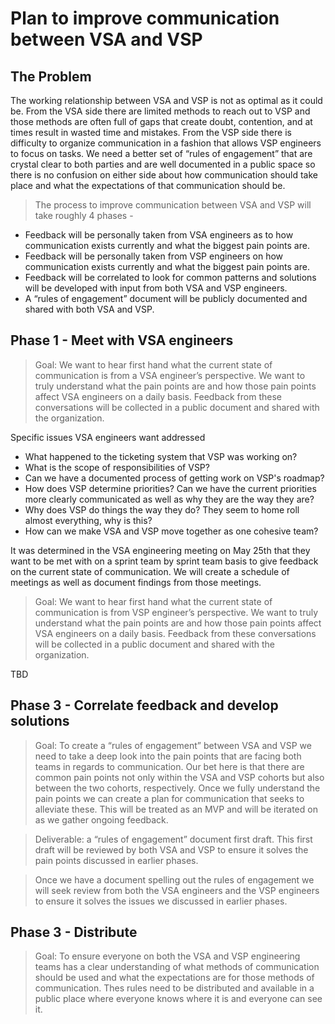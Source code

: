 
# Plan to improve communication between VSA and VSP

## The Problem 

The working relationship between VSA and VSP is not as optimal as it could be. From the VSA side there are limited methods to reach out to VSP and those methods are often full of gaps that create doubt, contention, and at times result in wasted time and mistakes. From the VSP side there is difficulty to organize communication in a fashion that allows VSP engineers to focus on tasks. We need a better set of “rules of engagement” that are crystal clear to both parties and are well documented in a public space so there is no confusion on either side about how communication should take place and what the expectations of that communication should be.


> The process to improve communication between VSA and VSP will take roughly 4 phases -
- Feedback will be personally taken from VSA engineers as to how communication exists currently and what the biggest pain points are.
- Feedback will be personally taken from VSP engineers on how communication exists currently and what the biggest pain points are.
- Feedback will be correlated to look for common patterns and solutions will be developed with input from both VSA and VSP engineers.
- A “rules of engagement” document will be publicly documented and shared with both VSA and VSP.

## Phase 1 - Meet with VSA engineers

> Goal: We want to hear first hand what the current state of communication is from a VSA engineer’s perspective. We want to truly understand what the pain points are and how those pain points affect VSA engineers on a daily basis. Feedback from these conversations will be collected in a public document and shared with the organization.

Specific issues VSA engineers want addressed
- What happened to the ticketing system that VSP was working on?
- What is the scope of responsibilities of VSP?
- Can we have a documented process of getting work on VSP's roadmap?
- How does VSP determine priorities? Can we have the current priorities more clearly communicated as well as why they are the way they are?
- Why does VSP do things the way they do? They seem to home roll almost everything, why is this?
- How can we make VSA and VSP move together as one cohesive team?

It was determined in the VSA engineering meeting on May 25th that they want to be met with on a sprint team by sprint team basis to give feedback on the current state of communication.
We will create a schedule of meetings as well as document findings from those meetings.

> Goal: We want to hear first hand what the current state of communication is from VSP engineer’s perspective. We want to truly understand what the pain points are and how those pain points affect VSA engineers on a daily basis. Feedback from these conversations will be collected in a public document and shared with the organization.

TBD

## Phase 3 -  Correlate feedback and develop solutions

> Goal: To create a “rules of engagement” between VSA and VSP we need to take a deep look into the pain points that are facing both teams in regards to communication.  Our bet here is that there are common pain points not only within the VSA and VSP cohorts but also between the two cohorts, respectively. Once we fully understand the pain points we can create a plan for communication that seeks to alleviate these. This will be treated as an MVP and will be iterated on as we gather ongoing feedback.

> Deliverable: a “rules of engagement” document first draft. This first draft will be reviewed by both VSA and VSP to ensure it solves the pain points discussed in earlier phases.

> Once we have a document spelling out the rules of engagement we will seek review from both the VSA engineers and the VSP engineers to ensure it solves the issues we discussed in earlier phases.


## Phase 3 - Distribute

> Goal: To ensure everyone on both the VSA and VSP engineering teams has a clear understanding of what methods of communication should be used and what the expectations are for those methods of communication. Thes rules need to be distributed and available in a public place where everyone knows where it is and everyone can see it.

